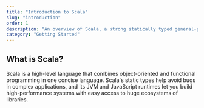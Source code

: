 ```yaml
---
title: "Introduction to Scala"
slug: "introduction"
order: 1
description: "An overview of Scala, a strong statically typed general-purpose programming language that supports both object-oriented and functional programming."
category: "Getting Started"
---
```


## What is Scala?

Scala is a high-level language that combines object-oriented and functional programming in one concise language. Scala's static types help avoid bugs in complex applications, and its JVM and JavaScript runtimes let you build high-performance systems with easy access to huge ecosystems of libraries.
